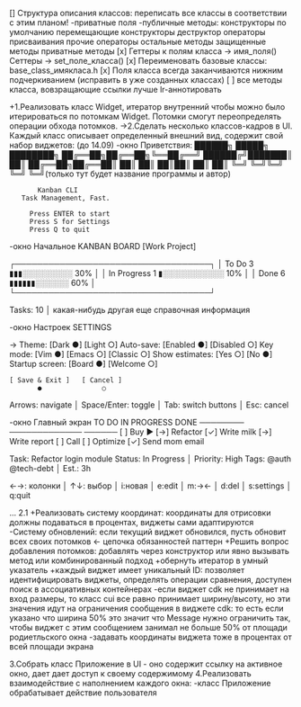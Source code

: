 [] Структура описания классов: переписать все классы в соответствии с этим планом!
    -приватные поля
    -публичные методы:
        конструкторы по умолчанию
        перемещающие конструкторы
        деструктор
        операторы присваивания
        прочие операторы
        остальные методы
    защищенные методы
    приватные методы
[x] Геттеры к полям класса -> имя_поля()
      Сеттеры -> set_поле_класса()
[x] Переименовать базовые классы: base_class_имякласа.h
[x] Поля класса всегда заканчиваются нижним подчеркиванием
(исправить в уже созданных классах)
[ ] все методы класса, вовзращающие ссылки лучше lr-аннотировать

+1.Реализовать класс Widget, итератор внутренний чтобы можно было
итерироваться по потомкам Widget. Потомки смогут переопределять
операции обхода потомков. 
->2.Сделать несколько классов-кадров в UI. Каждый класс описывает определенный внешний вид, содержит свой набор
виджетов: (до 14.09)
-окно Приветствия:
      ██████╗  █████╗ ████████╗
      ██╔══██╗██╔══██╗╚══██╔══╝
      ██████╔╝███████║   ██║
      ██╔══██╗██╔══██║   ██║
      ██║  ██║██║  ██║   ██║
      ╚═╝  ╚═╝╚═╝  ╚═╝   ╚═╝(только тут будет название программы и автор)

           Kanban CLI
       Task Management, Fast.

         Press ENTER to start
         Press S for Settings
         Press Q to quit

-окно Начальное
KANBAN BOARD [Work Project]

┌───────────────────────────────────┐
│ To Do       3 ▮▮▮░░░░░░░░░ 30%    │
│ In Progress 1 ▮░░░░░░░░░░░ 10%    │
│ Done        6 ▮▮▮▮▮▮░░░░░░ 60%    │
└───────────────────────────────────┘

Tasks: 10 │ какая-нибудь другая еще справочная информация

-окно Настроек
    SETTINGS

 -> Theme:           [Dark    ●] [Light ○]
    Auto-save:       [Enabled ●] [Disabled ○]
    Key mode:        [Vim     ●] [Emacs ○] [Classic ○]
    Show estimates:  [Yes     ○] [No    ●]
    Startup screen:  [Board   ●] [Welcome ○]

    [ Save & Exit ]   [ Cancel ]
           ●               ○

 Arrows: navigate │ Space/Enter: toggle │ Tab: switch buttons │ Esc: cancel

-окно Главный экран
TO DO         IN PROGRESS          DONE
────────      ─────────────        ──────
[ ] Buy       ► [→] Refactor       [✓] Write
milk            [→] Write          report
[ ] Call        [ ] Optimize       [✓] Send
mom                                email


Task: Refactor login module
Status: In Progress │ Priority: High
Tags: @auth @tech-debt │ Est.: 3h

←→: колонки │ ↑↓: выбор │ i:новая │ e:edit │ m:→← │ d:del │ s:settings │ q:quit

...
2.1 +Реализовать систему координат: координаты для отрисовки должны подаваться в процентах, виджеты сами адаптируются
    -Систему обновлений: если текущий виджет обновился, пусть обновит всех своих потомков <- цепочка обязанностей паттерн
    +Решить вопрос добавления потомков: добавлять через конструктор или явно вызывать метод или комбинированный подход
    +обернуть итератор в умный указатель 
    +каждый виджет имеет уникальный ID: позволяет идентифицировать виджеты, определять операции сравнения, доступен поиск в ассоциативных контейнерах
    -если виджет cdk не принимает на вход размеры, то класс cui все равно принимает ширину/высоту, но эти значения идут на ограничения сообщения в виджете cdk: то есть если указано что ширина 50% это значит что Message нужно ограничить так, чтобы виджет с этим сообщением занимал не больше 50% от площади родиетльского окна
    -задавать координаты виджета тоже в процентах от всей площади экрана
    
3.Собрать класс Приложение в UI - оно содержит ссылку на активное окно, дает дает доступ к своему содержимому
4.Реализовать взаимодействие с наполнением каждого окна:
-класс Приложение обрабатывает действие пользователя

